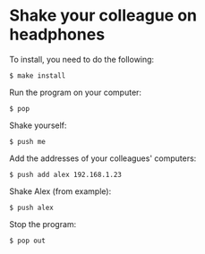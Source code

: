 # Shake your colleague on headphones

To install, you need to do the following:
```
$ make install
```

Run the program on your computer:
```
$ pop
```

Shake yourself:
```
$ push me
```

Add the addresses of your colleagues' computers:
```
$ push add alex 192.168.1.23
```

Shake Alex (from example):
```
$ push alex
```

Stop the program:
```
$ pop out
```